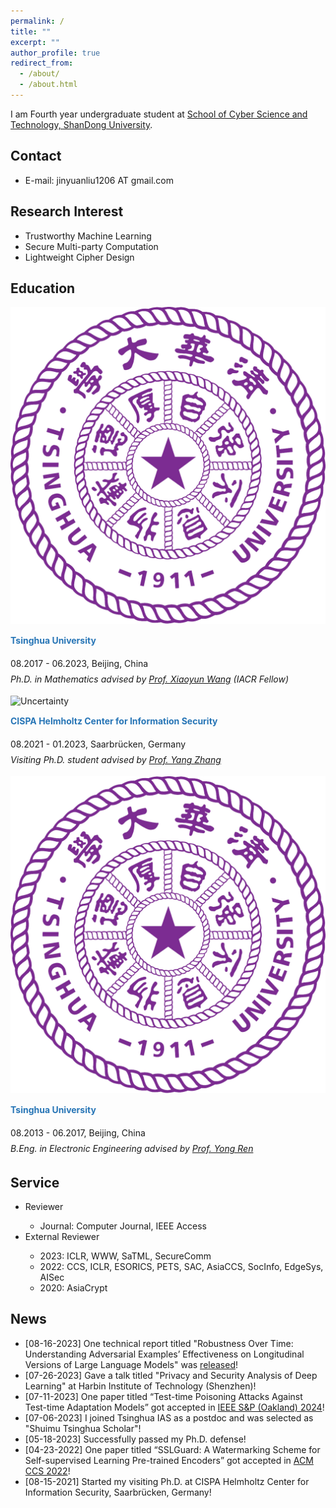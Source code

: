 ```yaml
---
permalink: /
title: ""
excerpt: ""
author_profile: true
redirect_from: 
  - /about/
  - /about.html
---
```


<!-- 这是一个注释 
-->
I am Fourth year undergraduate student at <a href="https://cst.qd.sdu.cn/">School of Cyber Science and Technology,  ShanDong University</a>.

<h2>Contact</h2>
<ul>
<li> E-mail: jinyuanliu1206 AT gmail.com
</ul>


<h2>Research Interest</h2>

<ul>
<li>Trustworthy Machine Learning</li>
<li>Secure Multi-party Computation</li>
<li>Lightweight Cipher Design</li>
</ul>

<h2>Education</h2>

<!-- <dl>
  <dt><img align="left" width="70" height="70" hspace="10" src="/images/thu_logo.png"/></dt>
  <dt> Tsinghua University</dt>
  <dd> Aug. 2017 - Jun. 2023, Beijing, China</dd>
  <dd> <i>Ph.D. in Mathematics advised by <a href="https://www.ias.tsinghua.edu.cn/en/info/1059/1173.htm">Prof. Xiaoyun Wang</a> (IACR Fellow)</i></dd>

  <dt><img align="left" width="80" height="80" hspace="10" src="/images/cispa_logo_circle.jpg"/></dt>
  <dt> CISPA Helmholtz Center for Information Security</dt>
  <dd> Aug.2021 - Jan.2023, Saarbrücken, Germany</dd>
  <dd> <i>Visiting Ph.D. student advised by  <a href="https://yangzhangalmo.github.io/">Prof. Yang Zhang</a> </i></dd>

  <dt><img align="left" width="80" height="80" hspace="10" src="/images/thu_logo.png"/></dt>
  <dt> Tsinghua University</dt>
  <dd> Aug. 2017 - Jun. 2023, Beijing, China</dd>
  <dd> <i>Ph.D. in Mathematics advised by <a href="https://www.ias.tsinghua.edu.cn/en/info/1059/1173.htm">Prof. Xiaoyun Wang</a> (IACR Fellow)</i></dd>
</dl> -->


<div class="col-lg-12">
    <div class="row">
        <div class="col-md-2">
              <img src="/images/thu_logo.png" alt="Uncertainty">
        </div>
        <div class="col-md-10">
            <p style="line-height:20px; color: rgb(39, 117, 182);"><strong>Tsinghua University</strong></p>
            <p style="line-height:25px"> 08.2017 - 06.2023, Beijing, China
            <br> <i>Ph.D. in Mathematics advised by <a href="https://www.ias.tsinghua.edu.cn/en/info/1059/1173.htm">Prof. Xiaoyun Wang</a> (IACR Fellow)</i></p>
        </div>
    </div>
</div>

<!-- width="70px" height="70px"  -->

<div class="col-lg-12">
    <div class="row">
        <div class="col-md-2">
            <img src="/images/cispa_logo_circle.jpg"  alt="Uncertainty">
        </div>
        <div class="col-md-10">
            <p style="line-height:20px; color: rgb(39, 117, 182);"><strong>
                CISPA Helmholtz Center for Information Security</strong></p>
            <p style="line-height:25px"> 08.2021 - 01.2023, Saarbrücken, Germany
            <br> <i>Visiting Ph.D. student advised by  <a href="https://yangzhangalmo.github.io/">Prof. Yang Zhang</a> </i> </p>
        </div>
    </div>
</div>

<div class="col-lg-12">
    <div class="row">
        <div class="col-md-2">
            <img src="/images/thu_logo.png"  alt="Uncertainty">
        </div>
        <div class="col-md-10">
            <p style="line-height:20px; color: rgb(39, 117, 182);"><strong>
                Tsinghua University</strong></p>
            <p style="line-height:25px"> 08.2013 - 06.2017, Beijing, China
            <br> <i>B.Eng. in Electronic Engineering advised by <a href="http://web.ee.tsinghua.edu.cn/renyong/en/index.htm">Prof. Yong Ren</a> </i></p>
        </div>
    </div>
</div>


<h2>Service</h2>
<ul>
<li>Reviewer</li>
  <ul>
    <li>Journal: Computer Journal, IEEE Access</li>
  </ul>
<li>External Reviewer</li>
  <ul>
    <li>2023: ICLR, WWW, SaTML, SecureComm </li>
    <li>2022: CCS, ICLR, ESORICS, PETS, SAC, AsiaCCS, SocInfo, EdgeSys, AISec</li>
    <li>2020: AsiaCrypt</li>
  </ul>
</ul>


<h2>News</h2>

<ul>
<li>[08-16-2023] One technical report titled "Robustness Over Time: Understanding Adversarial Examples’ Effectiveness on Longitudinal Versions of Large Language Models" was <a href="https://arxiv.org/pdf/2308.07847.pdf">released</a>!</li>
<li>[07-26-2023] Gave a talk titled "Privacy and Security Analysis of Deep Learning" at Harbin Institute of Technology (Shenzhen)!</li>
<li>[07-11-2023] One paper titled “Test-time Poisoning Attacks Against Test-time Adaptation Models” got accepted in <a href="https://sp2024.ieee-security.org/index.html#">IEEE S&P (Oakland) 2024</a>!</li>
<li>[07-06-2023] I joined Tsinghua IAS as a postdoc and was selected as "Shuimu Tsinghua Scholar"!</li>
<li>[05-18-2023] Successfully passed my Ph.D. defense!  </li>
<li>[04-23-2022] One paper titled “SSLGuard: A Watermarking Scheme for Self-supervised Learning Pre-trained Encoders” got accepted in  <a href="https://www.sigsac.org/ccs/CCS2022/">ACM CCS 2022</a>!</li>
<li>[08-15-2021] Started my visiting Ph.D. at CISPA Helmholtz Center for Information Security, Saarbrücken, Germany!</li>
</ul>



<!--

I am currently a postdoc ([Shuimu Tsinghua Scholar](https://postdoctor.tsinghua.edu.cn/thu/index.htm), 水木学者) at [Institute for Advanced Study (IAS), Tsinghua University](https://www.ias.tsinghua.edu.cn/) hosted by [Prof. Xiaoyun Wang](https://www.ias.tsinghua.edu.cn/en/info/1059/1173.htm) (IACR fellow). 

## Research Interest
- Trustworthy Machine Learning
- Secure Multi-party Computation
- Lightweight Cipher Design

## Education

- Tsinghua University, Beijing, China (08.2017-06.2023) \
  <i>Ph.D. in Mathematics at [Institute for Advanced Study](https://www.ias.tsinghua.edu.cn/)</i> \
  Advisor: [Prof. Xiaoyun Wang](https://www.ias.tsinghua.edu.cn/en/info/1059/1173.htm)

- CISPA Helmholtz Center for Information Security, Saarbrücken, Germany (08.2021 - 01.2023) \
  <i>Visiting Ph.D. student</i>  \
  Advisor: [Prof. Yang Zhang](https://yangzhangalmo.github.io/)

- Tsinghua University, Beijing, China (08.2013-07.2017) \
  <i>B.Eng. in [Electronic Engineering](https://www.ee.tsinghua.edu.cn/)</i> \
  Advisor: [Prof. Yong Ren](http://web.ee.tsinghua.edu.cn/renyong/en/index.htm)


## News (M-D-Y)

- [07-26-2023] Gave a talk titled "Privacy and Security Analysis of Deep Learning" at Harbin Institute of Technology (Shenzhen)!

- [07-11-2023] One paper titled “Test-time Poisoning Attacks Against Test-time Adaptation Models” got accepted in [IEEE S&P (Oakland) 2024](https://sp2024.ieee-security.org/index.html#)!

- [07-06-2023] I joined Tsinghua IAS as a postdoc and was selected as "[Shuimu Tsinghua Scholar](https://postdoctor.tsinghua.edu.cn/thu/index.htm)"!

- [05-18-2023] Successfully passed my Ph.D. defense!  

- [04-23-2022] One paper titled “SSLGuard: A Watermarking Scheme for Self-supervised Learning Pre-trained Encoders” got accepted in [ACM CCS 2022](https://www.sigsac.org/ccs/CCS2022/)!

- [08-15-2021] Started my visiting Ph.D. at CISPA Helmholtz Center for Information Security, Saarbrücken, Germany!

-->
